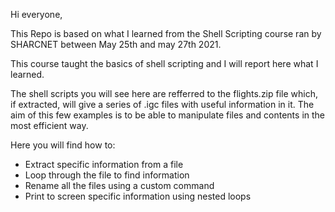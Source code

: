 Hi everyone,

This Repo is based on what I learned from the Shell Scripting course
ran by SHARCNET between May 25th and may 27th 2021.

This course taught the basics of shell scripting and I will report here
what I learned.

The shell scripts you will see here are refferred to the flights.zip
file which, if extracted, will give a series of .igc files with useful
information in it. The aim of this few examples is to be able to manipulate 
files and contents in the most efficient way.

Here you will find how to:

- Extract specific information from a file
- Loop through the file to find information
- Rename all the files using a custom command
- Print to screen specific information using nested loops
